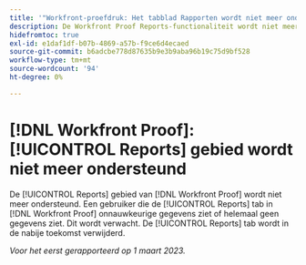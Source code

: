 ```yaml
---
title: '"Workfront-proefdruk: Het tabblad Rapporten wordt niet meer ondersteund.'''
description: De Workfront Proof Reports-functionaliteit wordt niet meer ondersteund. Daarom ziet een gebruiker die het tabblad Rapporten in Workfront Proof bekijkt onjuiste gegevens of ziet er helemaal geen gegevens. Dit wordt verwacht. Het tabblad Rapporten wordt in de nabije toekomst verwijderd.
hidefromtoc: true
exl-id: e1daf1df-b07b-4869-a57b-f9ce6d4ecaed
source-git-commit: b6adcbe778d87635b9e3b9aba96b19c75d9bf528
workflow-type: tm+mt
source-wordcount: '94'
ht-degree: 0%

---
```


# [!DNL Workfront Proof]: [!UICONTROL Reports] gebied wordt niet meer ondersteund

<!--Requested article-->

De [!UICONTROL Reports] gebied van [!DNL Workfront Proof] wordt niet meer ondersteund. Een gebruiker die de [!UICONTROL Reports] tab in [!DNL Workfront Proof] onnauwkeurige gegevens ziet of helemaal geen gegevens ziet. Dit wordt verwacht. De [!UICONTROL Reports] tab wordt in de nabije toekomst verwijderd.

_Voor het eerst gerapporteerd op 1 maart 2023._
